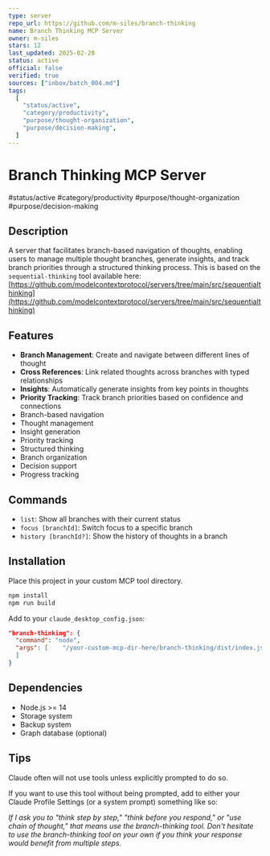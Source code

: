 ```yaml
---
type: server
repo_url: https://github.com/m-siles/branch-thinking
name: Branch Thinking MCP Server
owner: m-siles
stars: 12
last_updated: 2025-02-28
status: active
official: false
verified: true
sources: ["inbox/batch_004.md"]
tags:
  [
    "status/active",
    "category/productivity",
    "purpose/thought-organization",
    "purpose/decision-making",
  ]
---
```


# Branch Thinking MCP Server

#status/active #category/productivity #purpose/thought-organization #purpose/decision-making

## Description

A server that facilitates branch-based navigation of thoughts, enabling users to manage multiple thought branches, generate insights, and track branch priorities through a structured thinking process. This is based on the `sequential-thinking` tool available here: [https://github.com/modelcontextprotocol/servers/tree/main/src/sequentialthinking](https://github.com/modelcontextprotocol/servers/tree/main/src/sequentialthinking)

## Features

- **Branch Management**: Create and navigate between different lines of thought
- **Cross References**: Link related thoughts across branches with typed relationships
- **Insights**: Automatically generate insights from key points in thoughts
- **Priority Tracking**: Track branch priorities based on confidence and connections
- Branch-based navigation
- Thought management
- Insight generation
- Priority tracking
- Structured thinking
- Branch organization
- Decision support
- Progress tracking

## Commands

- `list`: Show all branches with their current status
- `focus [branchId]`: Switch focus to a specific branch
- `history [branchId?]`: Show the history of thoughts in a branch

## Installation

Place this project in your custom MCP tool directory.

```bash
npm install
npm run build
```

Add to your `claude_desktop_config.json`:

```json
"branch-thinking": {
  "command": "node",
  "args": [    "/your-custom-mcp-dir-here/branch-thinking/dist/index.js"
  ]
}
```

## Dependencies

- Node.js >= 14
- Storage system
- Backup system
- Graph database (optional)

## Tips

Claude often will not use tools unless explicitly prompted to do so.

If you want to use this tool without being prompted, add to either your Claude Profile Settings (or a system prompt) something like so:

_If I ask you to "think step by step," "think before you respond," or "use chain of thought," that means use the branch-thinking tool. Don't hesitate to use the branch-thinking tool on your own if you think your response would benefit from multiple steps._
